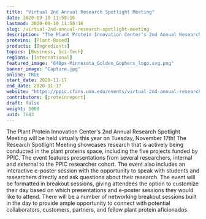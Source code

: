 ```yaml
---
title: "Virtual 2nd Annual Research Spotlight Meeting"
date: 2020-09-10 11:58:16
lastmod: 2020-09-10 11:58:16
slug: /virtual-2nd-annual-research-spotlight-meeting
description: "The Plant Protein Innovation Center's 2nd Annual Research Spotlight Meeting will be held virtually this year on Tuesday, November 17th! The Research Spotlight Meeting showcases research that is actively being conducted in the plant proteins space, including the five projects funded by PPIC. The event features presentations from several researchers, internal and external to the PPIC researcher cohort. The event also includes an interactive e-poster session with the opportunity to speak with students and researchers directly and ask questions about their research."
proteins: [Plant-Based]
products: [Ingredients]
topics: [Business, Sci-Tech]
regions: [International]
featured_image: "640px-Minnesota_Golden_Gophers_logo.svg.png"
banner_image: "Capture.jpg"
online: TRUE
start_date: 2020-11-17
end_date: 2020-11-17
website: "https://ppic.cfans.umn.edu/events/virtual-2nd-annual-research-spotlight-meeting"
contributors: [proteinreport]
draft: false
weight: 5000
uuid: 7643
---
```

<p>The Plant Protein Innovation Center's 2nd Annual Research Spotlight Meeting will be held virtually this year on Tuesday, November 17th! The Research Spotlight Meeting showcases research that is actively being conducted in the plant proteins space, including the five projects funded by PPIC. The event features presentations from several researchers, internal and external to the PPIC researcher cohort. The event also includes an interactive e-poster session with the opportunity to speak with students and researchers directly and ask questions about their research. The event will be formatted in breakout sessions, giving attendees the option to customize their day based on which presentations and e-poster sessions they would like to attend. There will be a number of networking breakout sessions built in the day to provide ample opportunity to connect with potential collaborators, customers, partners, and fellow plant protein aficionados. <br />
 </p>
